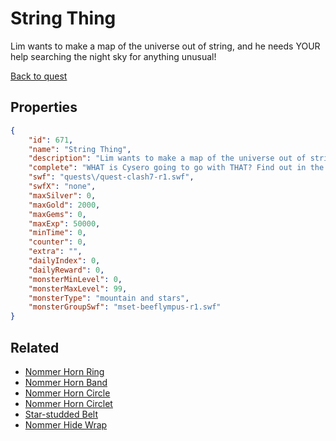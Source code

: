 # String Thing

Lim wants to make a map of the universe out of string, and he needs YOUR help searching the night sky for anything unusual!

[Back to quest](../quests.md)

## Properties

```json
{
    "id": 671,
    "name": "String Thing",
    "description": "Lim wants to make a map of the universe out of string, and he needs YOUR help searching the night sky for anything unusual!",
    "complete": "WHAT is Cysero going to go with THAT? Find out in the final quest of The Clashening, coming up next week!",
    "swf": "quests\/quest-clash7-r1.swf",
    "swfX": "none",
    "maxSilver": 0,
    "maxGold": 2000,
    "maxGems": 0,
    "maxExp": 50000,
    "minTime": 0,
    "counter": 0,
    "extra": "",
    "dailyIndex": 0,
    "dailyReward": 0,
    "monsterMinLevel": 0,
    "monsterMaxLevel": 99,
    "monsterType": "mountain and stars",
    "monsterGroupSwf": "mset-beeflympus-r1.swf"
}
```

## Related

- [Nommer Horn Ring](../items/4380-nommer-horn-ring.md)
- [Nommer Horn Band](../items/4381-nommer-horn-band.md)
- [Nommer Horn Circle](../items/4382-nommer-horn-circle.md)
- [Nommer Horn Circlet](../items/4383-nommer-horn-circlet.md)
- [Star-studded Belt](../items/4384-star-studded-belt.md)
- [Nommer Hide Wrap](../items/4385-nommer-hide-wrap.md)

